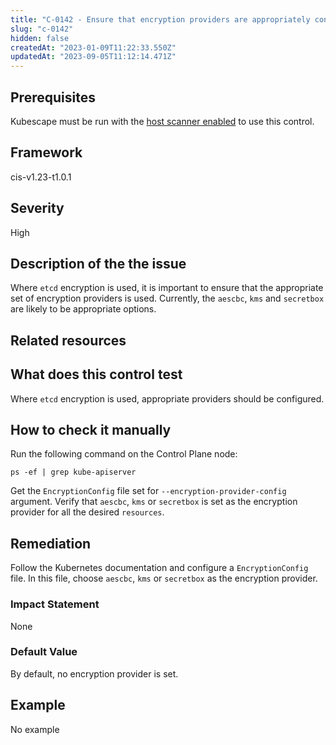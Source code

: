 ```yaml
---
title: "C-0142 - Ensure that encryption providers are appropriately configured"
slug: "c-0142"
hidden: false
createdAt: "2023-01-09T11:22:33.550Z"
updatedAt: "2023-09-05T11:12:14.471Z"
---
```

## Prerequisites
Kubescape must be run with the [host scanner enabled](../scanning.md#the-host-scanner) to use this control.
## Framework
cis-v1.23-t1.0.1
## Severity
High
## Description of the the issue
Where `etcd` encryption is used, it is important to ensure that the appropriate set of encryption providers is used. Currently, the `aescbc`, `kms` and `secretbox` are likely to be appropriate options.
## Related resources

## What does this control test
Where `etcd` encryption is used, appropriate providers should be configured.
## How to check it manually
Run the following command on the Control Plane node:

 
```
ps -ef | grep kube-apiserver

```
 Get the `EncryptionConfig` file set for `--encryption-provider-config` argument. Verify that `aescbc`, `kms` or `secretbox` is set as the encryption provider for all the desired `resources`.
## Remediation
Follow the Kubernetes documentation and configure a `EncryptionConfig` file. In this file, choose `aescbc`, `kms` or `secretbox` as the encryption provider.
### Impact Statement
None
### Default Value
By default, no encryption provider is set.
## Example
No example